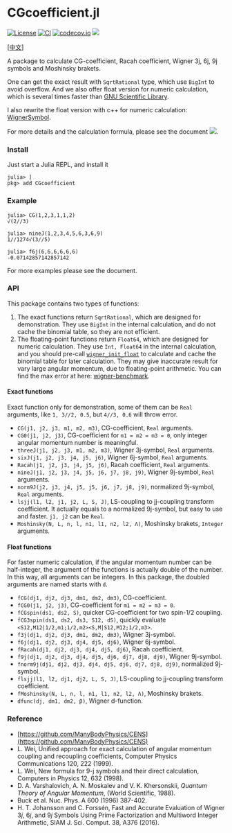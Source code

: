 # CGcoefficient.jl

[![License](http://img.shields.io/badge/license-MIT-brightgreen.svg?style=flat)](LICENSE)
[![CI](https://github.com/0382/CGcoefficient.jl/actions/workflows/CI.yml/badge.svg)](https://github.com/0382/CGcoefficient.jl/actions/workflows/CI.yml)
[![codecov.io](https://codecov.io/gh/0382/CGcoefficient.jl/branch/master/graph/badge.svg)](https://codecov.io/gh/0382/CGcoefficient.jl)
[![](https://img.shields.io/badge/docs-dev-blue.svg)](https://0382.github.io/CGcoefficient.jl/dev)

[[中文](README_zh.md)]

A package to calculate CG-coefficient, Racah coefficient, Wigner 3j, 6j, 9j symbols and Moshinsky brakets.

One can get the exact result with `SqrtRational` type, which use `BigInt` to avoid overflow. And we also offer float version for numeric calculation, which is several times faster than [GNU Scientific Library](https://www.gnu.org/software/gsl/).

I also rewrite the float version with c++ for numeric calculation: [WignerSymbol](https://github.com/0382/WignerSymbol).

For more details and the calculation formula, please see the document [![](https://img.shields.io/badge/docs-dev-blue.svg)](https://0382.github.io/CGcoefficient.jl/dev).

### Install

Just start a Julia REPL, and install it
```julia-repl
julia> ]
pkg> add CGcoefficient
```

### Example

```julia-repl
julia> CG(1,2,3,1,1,2)
√(2//3)

julia> nineJ(1,2,3,4,5,6,3,6,9)
1//1274√(3//5)

julia> f6j(6,6,6,6,6,6)
-0.07142857142857142
```

For more examples please see the document.

### API

This package contains two types of functions:

1. The exact functions return `SqrtRational`, which are designed for demonstration. They use `BigInt` in the internal calculation, and do not cache the binomial table, so they are not efficient.
2. The floating-point functions return `Float64`, which are designed for numeric calculation. They use `Int, Float64` in the internal calculation, and you should pre-call [`wigner_init_float`](https://0382.github.io/CGcoefficient.jl/stable/api/#CGcoefficient.wigner_init_float) to calculate and cache the binomial table for later calculation. They may give inaccurate result for vary large angular momentum, due to floating-point arithmetic. You can find the max error at here: [wigner-benchmark](https://github.com/0382/wigner-benchmark).

#### Exact functions

Exact function only for demonstration, some of them can be `Real` arguments, like `1, 3//2, 0.5`, but `4//3, 0.6` will throw error.

- `CG(j1, j2, j3, m1, m2, m3)`, CG-coefficient, `Real` arguments.
- `CG0(j1, j2, j3)`, CG-coefficient for `m1 = m2 = m3 = 0`, only integer angular momentum number is meaningful.
- `threeJ(j1, j2, j3, m1, m2, m3)`, Wigner 3j-symbol, `Real` arguments.
- `sixJ(j1, j2, j3, j4, j5, j6)`, Wigner 6j-symbol, `Real` arguments.
- `Racah(j1, j2, j3, j4, j5, j6)`, Racah coefficient, `Real` arguments.
- `nineJ(j1, j2, j3, j4, j5, j6, j7, j8, j9)`, Wigner 9j-symbol, `Real` arguments.
- `norm9J(j2, j3, j4, j5, j5, j6, j7, j8, j9)`, normalized 9j-symbol, `Real` arguments.
- `lsjj(l1, l2, j1, j2, L, S, J)`, LS-coupling to jj-coupling transform coefficient. It actually equals to a normalized 9j-symbol, but easy to use and faster. `j1, j2` can be `Real`.
- `Moshinsky(N, L, n, l, n1, l1, n2, l2, Λ)`, Moshinsky brakets, `Integer` arguments.

#### Float functions

For faster numeric calculation, if the angular momentum number can be half-integer, the argument of the functions is actually double of the number. In this way, all arguments can be integers. In this package, the doubled arguments are named starts with `d`.

- `fCG(dj1, dj2, dj3, dm1, dm2, dm3)`, CG-coefficient.
- `fCG0(j1, j2, j3)`, CG-coefficient for `m1 = m2 = m3 = 0`.
- `fCGspin(ds1, ds2, S)`, quicker CG-coefficient for two spin-1/2 coupling.
- `fCG3spin(ds1, ds2, ds3, S12, dS)`, quickly evaluate `<S12,M12|1/2,m1;1/2,m2><S,M|S12,M12;1/2,m3>`.
- `f3j(dj1, dj2, dj3, dm1, dm2, dm3)`, Wigner 3j-symbol.
- `f6j(dj1, dj2, dj3, dj4, dj5, dj6)`, Wigner 6j-symbol.
- `fRacah(dj1, dj2, dj3, dj4, dj5, dj6)`, Racah coefficient.
- `f9j(dj1, dj2, dj3, dj4, dj5, dj6, dj7, dj8, dj9)`, Wigner 9j-symbol.
- `fnorm9j(dj1, dj2, dj3, dj4, dj5, dj6, dj7, dj8, dj9)`, normalized 9j-symbol.
- `flsjj(l1, l2, dj1, dj2, L, S, J)`, LS-coupling to jj-coupling transform coefficient.
- `fMoshinsky(N, L, n, l, n1, l1, n2, l2, Λ)`, Moshinsky brakets.
- `dfunc(dj, dm1, dm2, β)`, Wigner d-function.

### Reference

- [https://github.com/ManyBodyPhysics/CENS](https://github.com/ManyBodyPhysics/CENS)
- L. Wei, Unified approach for exact calculation of angular momentum coupling and recoupling coefficients, Computer Physics Communications 120, 222 (1999).
- L. Wei, New formula for 9-j symbols and their direct calculation, Computers in Physics 12, 632 (1998).
- D. A. Varshalovich, A. N. Moskalev and V. K. Khersonskii, *Quantum Theory of Angular Momentum*, (World Scientific, 1988).
- Buck et al. Nuc. Phys. A 600 (1996) 387-402.
- H. T. Johansson and C. Forssén, Fast and Accurate Evaluation of Wigner 3$j$, 6$j$, and 9$j$ Symbols Using Prime Factorization and Multiword Integer Arithmetic, SIAM J. Sci. Comput. 38, A376 (2016).
